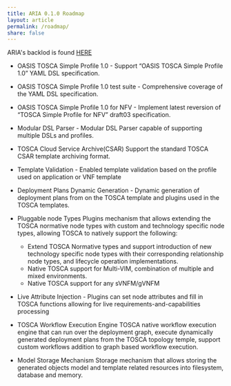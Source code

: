 ```yaml
---
title: ARIA 0.1.0 Roadmap
layout: article
permalink: /roadmap/
share: false
---
```


ARIA's backlod is found [HERE](https://issues.apache.org/jira/secure/RapidBoard.jspa?projectKey=ARIA&rapidView=150&view=planning)

- OASIS TOSCA Simple Profile 1.0 - Support “OASIS TOSCA Simple Profile 1.0” YAML DSL specification.

- OASIS TOSCA Simple Profile 1.0 test suite - Comprehensive coverage of the YAML DSL specification.

- OASIS TOSCA Simple Profile 1.0 for NFV - Implement latest reversion of “TOSCA Simple Profile for NFV” draft03 specification.

- Modular DSL Parser - Modular DSL Parser capable of supporting multiple DSLs and profiles.

- TOSCA Cloud Service Archive(CSAR) Support the standard TOSCA CSAR template archiving format.

- Template Validation - Enabled template validation based on the profile used on application or VNF template

- Deployment Plans Dynamic Generation - Dynamic generation of deployment plans from on the TOSCA template and plugins used in the TOSCA templates.

- Pluggable node Types Plugins mechanism that allows extending the TOSCA normative node types with custom and technology specific node types, allowing TOSCA to natively support the following:
    -  Extend TOSCA Normative types and support introduction of new technology specific node types with their corresponding relationship node types, and lifecycle operation implementations.
    - Native TOSCA support for Multi-VIM, combination of multiple and mixed environments.
    - Native TOSCA support for any sVNFM/gVNFM

- Live Attribute Injection - Plugins can set node attributes and fill in TOSCA functions allowing for live requirements-and-capabilities processing

- TOSCA Workflow Execution Engine TOSCA native workflow execution engine that can run over the deployment graph, execute dynamically generated deployment plans from the TOSCA topology temple, support custom workflows addition to graph based workflow execution.

- Model Storage Mechanism Storage mechanism that allows storing the generated objects model and template related resources into filesystem, database and memory.
